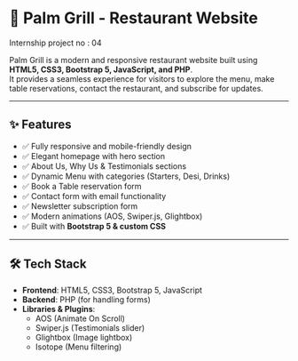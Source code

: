 # 🍴 Palm Grill - Restaurant Website
Internship project no : 04

Palm Grill is a modern and responsive restaurant website built using **HTML5, CSS3, Bootstrap 5, JavaScript, and PHP**.  
It provides a seamless experience for visitors to explore the menu, make table reservations, contact the restaurant, and subscribe for updates.  

---

## ✨ Features

- ✅ Fully responsive and mobile-friendly design  
- ✅ Elegant homepage with hero section  
- ✅ About Us, Why Us & Testimonials sections  
- ✅ Dynamic Menu with categories (Starters, Desi, Drinks)  
- ✅ Book a Table reservation form  
- ✅ Contact form with email functionality  
- ✅ Newsletter subscription form  
- ✅ Modern animations (AOS, Swiper.js, Glightbox)  
- ✅ Built with **Bootstrap 5 & custom CSS**  

---

## 🛠️ Tech Stack

- **Frontend**: HTML5, CSS3, Bootstrap 5, JavaScript  
- **Backend**: PHP (for handling forms)  
- **Libraries & Plugins**:
  - AOS (Animate On Scroll)
  - Swiper.js (Testimonials slider)
  - Glightbox (Image lightbox)
  - Isotope (Menu filtering)  
